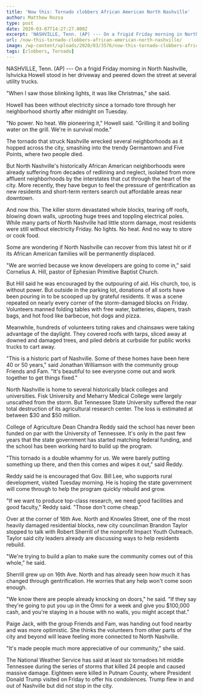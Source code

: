 ```yaml
---
title: 'Now this: Tornado clobbers African American North Nashville'
author: Matthew Rozsa
type: post
date: 2020-03-07T14:27:27.000Z
excerpt: 'NASHVILLE, Tenn. (AP) --- On a frigid Friday morning in North Nashville, Ishvicka Howell stood in her driveway and peered down the street at several utility trucks."When I saw those blinking lights, it was like Christmas," she said. Howell has been without electricity since a tornado tore through her neighborhood shortly after midnight on Tuesday."No&hellip;'
url: /now-this-tornado-clobbers-african-american-north-nashville/
image: /wp-content/uploads/2020/03/3576/now-this-tornado-clobbers-african-american-north-nashville.jpg
tags: [clobbers, Tornado]
---
```


NASHVILLE, Tenn. (AP) --- On a frigid Friday morning in North Nashville, Ishvicka Howell stood in her driveway and peered down the street at several utility trucks.

"When I saw those blinking lights, it was like Christmas," she said.

Howell has been without electricity since a tornado tore through her neighborhood shortly after midnight on Tuesday.

"No power. No heat. We pioneering it," Howell said. "Grilling it and boiling water on the grill. We're in survival mode."

The tornado that struck Nashville wrecked several neighborhoods as it hopped across the city, smashing into the trendy Germantown and Five Points, where two people died.

But North Nashville's historically African American neighborhoods were already suffering from decades of redlining and neglect, isolated from more affluent neighborhoods by the interstates that cut through the heart of the city. More recently, they have begun to feel the pressure of gentrification as new residents and short-term renters search out affordable areas near downtown.

And now this. The killer storm devastated whole blocks, tearing off roofs, blowing down walls, uprooting huge trees and toppling electrical poles. While many parts of North Nashville had little storm damage, most residents were still without electricity Friday. No lights. No heat. And no way to store or cook food.

Some are wondering if North Nashville can recover from this latest hit or if its African American families will be permanently displaced.

"We are worried because we know developers are going to come in," said Cornelius A. Hill, pastor of Ephesian Primitive Baptist Church.

But Hill said he was encouraged by the outpouring of aid. His church, too, is without power. But outside in the parking lot, donations of all sorts have been pouring in to be scooped up by grateful residents. It was a scene repeated on nearly every corner of the storm-damaged blocks on Friday. Volunteers manned folding tables with free water, batteries, diapers, trash bags, and hot food like barbecue, hot dogs and pizza.

Meanwhile, hundreds of volunteers toting rakes and chainsaws were taking advantage of the daylight. They covered roofs with tarps, sliced away at downed and damaged trees, and piled debris at curbside for public works trucks to cart away.

"This is a historic part of Nashville. Some of these homes have been here 40 or 50 years," said Jonathan Williamson with the community group Friends and Fam. "It's beautiful to see everyone come out and work together to get things fixed."

North Nashville is home to several historically black colleges and universities. Fisk University and Meharry Medical College were largely unscathed from the storm. But Tennessee State University suffered the near total destruction of its agricultural research center. The loss is estimated at between $30 and $50 million.

College of Agriculture Dean Chandra Reddy said the school has never been funded on par with the University of Tennessee. It's only in the past few years that the state government has started matching federal funding, and the school has been working hard to build up the program.

"This tornado is a double whammy for us. We were barely putting something up there, and then this comes and wipes it out," said Reddy.

Reddy said he is encouraged that Gov. Bill Lee, who supports rural development, visited Tuesday morning. He is hoping the state government will come through to help the program quickly rebuild and grow.

"If we want to produce top-class research, we need good facilities and good faculty," Reddy said. "Those don't come cheap."

Over at the corner of 16th Ave. North and Knowles Street, one of the most heavily damaged residential blocks, new city councilman Brandon Taylor stopped to talk with Robert Sherrill of the nonprofit Impact Youth Outreach. Taylor said city leaders already are discussing ways to help residents rebuild.

"We're trying to build a plan to make sure the community comes out of this whole," he said.

Sherrill grew up on 16th Ave. North and has already seen how much it has changed through gentrification. He worries that any help won't come soon enough.

"We know there are people already knocking on doors," he said. "If they say they're going to put you up in the Omni for a week and give you $100,000 cash, and you're staying in a house with no walls, you might accept that."

Paige Jack, with the group Friends and Fam, was handing out food nearby and was more optimistic. She thinks the volunteers from other parts of the city and beyond will leave feeling more connected to North Nashville.

"It's made people much more appreciative of our community," she said.

The National Weather Service has said at least six tornadoes hit middle Tennessee during the series of storms that killed 24 people and caused massive damage. Eighteen were killed in Putnam County, where President Donald Trump visited on Friday to offer his condolences. Trump flew in and out of Nashville but did not stop in the city.
